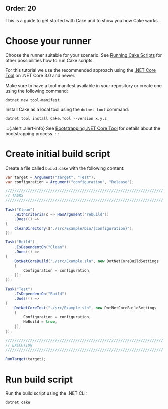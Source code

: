 Order: 20
---

This is a guide to get started with Cake and to show you how Cake works.

# Choose your runner

Choose the runner suitable for your scenario.
See [Running Cake Scripts](running-cake-scripts) for other possibilities how to run Cake scripts.

For this tutorial we use the recommended approach using the [.NET Core Tool](running-cake-scripts#net-core-tool)
on .NET Core 3.0 and newer.

Make sure to have a tool manifest available in your repository or create one using the following command:

```shell
dotnet new tool-manifest
```

Install Cake as a local tool using the `dotnet tool` command:

```shell
dotnet tool install Cake.Tool --version x.y.z
```

:::{.alert .alert-info}
See [Bootstrapping .NET Core Tool](bootstrapping-scripts#bootstrapping-for.net-core-tool) for details about the bootstrapping process.
:::

# Create initial build script

Create a file called `build.cake` with the following content:

```csharp
var target = Argument("target", "Test");
var configuration = Argument("configuration", "Release");

//////////////////////////////////////////////////////////////////////
// TASKS
//////////////////////////////////////////////////////////////////////

Task("Clean")
    .WithCriteria(c => HasArgument("rebuild"))
    .Does(() =>
{
    CleanDirectory($"./src/Example/bin/{configuration}");
});

Task("Build")
    .IsDependentOn("Clean")
    .Does(() =>
{
    DotNetCoreBuild("./src/Example.sln", new DotNetCoreBuildSettings
    {
        Configuration = configuration,
    });
});

Task("Test")
    .IsDependentOn("Build")
    .Does(() =>
{
    DotNetCoreTest("./src/Example.sln", new DotNetCoreBuildSettings
    {
        Configuration = configuration,
        NoBuild = true,
    });
});

//////////////////////////////////////////////////////////////////////
// EXECUTION
//////////////////////////////////////////////////////////////////////

RunTarget(target);
```

# Run build script

Run the build script using the .NET CLI:

```shell
dotnet cake
```
